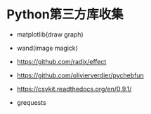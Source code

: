 
Python第三方库收集
==================

* matplotlib(draw graph)

* wand(image magick)

* <https://github.com/radix/effect>

* <https://github.com/olivierverdier/pychebfun>

* <https://csvkit.readthedocs.org/en/0.9.1/>

* grequests
